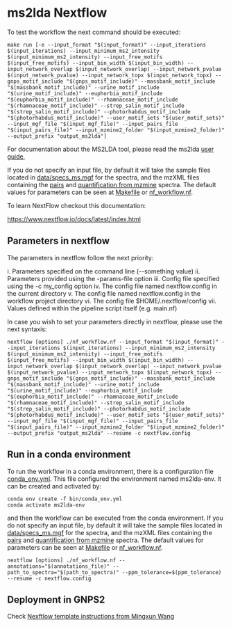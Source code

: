 # ms2lda Nextflow

To test the workflow the next command should be executed:

```
make run [-e --input_format "$(input_format)" --input_iterations $(input_iterations) --input_minimum_ms2_intensity $(input_minimum_ms2_intensity) --input_free_motifs $(input_free_motifs) --input_bin_width $(input_bin_width) --input_network_overlap $(input_network_overlap) --input_network_pvalue $(input_network_pvalue) --input_network_topx $(input_network_topx) --gnps_motif_include "$(gnps_motif_include)" --massbank_motif_include  "$(massbank_motif_include)" --urine_motif_include "$(urine_motif_include)" --euphorbia_motif_include "$(euphorbia_motif_include)" --rhamnaceae_motif_include "$(rhamnaceae_motif_include)" --strep_salin_motif_include "$(strep_salin_motif_include)" --photorhabdus_motif_include "$(photorhabdus_motif_include)" --user_motif_sets "$(user_motif_sets)" --input_mgf_file "$(input_mgf_file)" --input_pairs_file "$(input_pairs_file)" --input_mzmine2_folder "$(input_mzmine2_folder)" --output_prefix "output_ms2lda"]
```

For documentation about the MS2LDA tool, please read the ms2lda [user guide](https://ms2lda.org/user_guide/),

If you do not specify an input file, by default it will take the sample files located in [data/specs_ms.mgf](data/specs_ms.mgf) for the spectra,  and the mzXML files containing the [pairs](data/data/pairs.tsv) and [quantification from mzmine](data/quantification_table_reformatted.csv) spectra. The default values for parameters can be seen at [Makefile](Makefile) or [nf_workflow.nf](nf_workflow.nf). 

To learn NextFlow checkout this documentation:

https://www.nextflow.io/docs/latest/index.html

## Parameters in nextflow 

The parameters in nextflow follow the next priority:

i. Parameters specified on the command line (--something value)
ii. Parameters provided using the -params-file option
iii. Config file specified using the -c my_config option
iv. The config file named nextflow.config in the current directory
v. The config file named nextflow.config in the workflow project directory
vi. The config file $HOME/.nextflow/config
vii. Values defined within the pipeline script itself (e.g. main.nf)

In case you wish to set your parameters directly in nextflow, please use the next syntaxis:


```
nextflow [options] ./nf_workflow.nf --input_format "$(input_format)" --input_iterations $(input_iterations) --input_minimum_ms2_intensity $(input_minimum_ms2_intensity) --input_free_motifs $(input_free_motifs) --input_bin_width $(input_bin_width) --input_network_overlap $(input_network_overlap) --input_network_pvalue $(input_network_pvalue) --input_network_topx $(input_network_topx) --gnps_motif_include "$(gnps_motif_include)" --massbank_motif_include  "$(massbank_motif_include)" --urine_motif_include "$(urine_motif_include)" --euphorbia_motif_include "$(euphorbia_motif_include)" --rhamnaceae_motif_include "$(rhamnaceae_motif_include)" --strep_salin_motif_include "$(strep_salin_motif_include)" --photorhabdus_motif_include "$(photorhabdus_motif_include)" --user_motif_sets "$(user_motif_sets)" --input_mgf_file "$(input_mgf_file)" --input_pairs_file "$(input_pairs_file)" --input_mzmine2_folder "$(input_mzmine2_folder)" --output_prefix "output_ms2lda" --resume -c nextflow.config
```

## Run in a conda environment

To run the workflow in a conda environment, there is a configuration file [conda_env.yml](bin/conda_env.yml). This file configured the environment named ms2lda-env. It can be created and activated by:

```
conda env create -f bin/conda_env.yml
conda activate ms2lda-env
```

and then the workflow can be executed from the conda environment. If you do not specify an input file, by default it will take the sample files located in [data/specs_ms.mgf](data/specs_ms.mgf) for the spectra,  and the mzXML files containing the [pairs](data/data/pairs.tsv) and [quantification from mzmine](data/quantification_table_reformatted.csv) spectra. The default values for parameters can be seen at [Makefile](Makefile) or [nf_workflow.nf](nf_workflow.nf). 

```
nextflow [options] ./nf_workflow.nf --annotations="$(annotations_file)" --path_to_spectra="$(path_to_spectra)" --ppm_tolerance=$(ppm_tolerance) --resume -c nextflow.config
```


## Deployment in GNPS2

Check [Nexftlow template instructions from Mingxun Wang](https://github.com/Wang-Bioinformatics-Lab/Nextflow_Workflow_Template)
